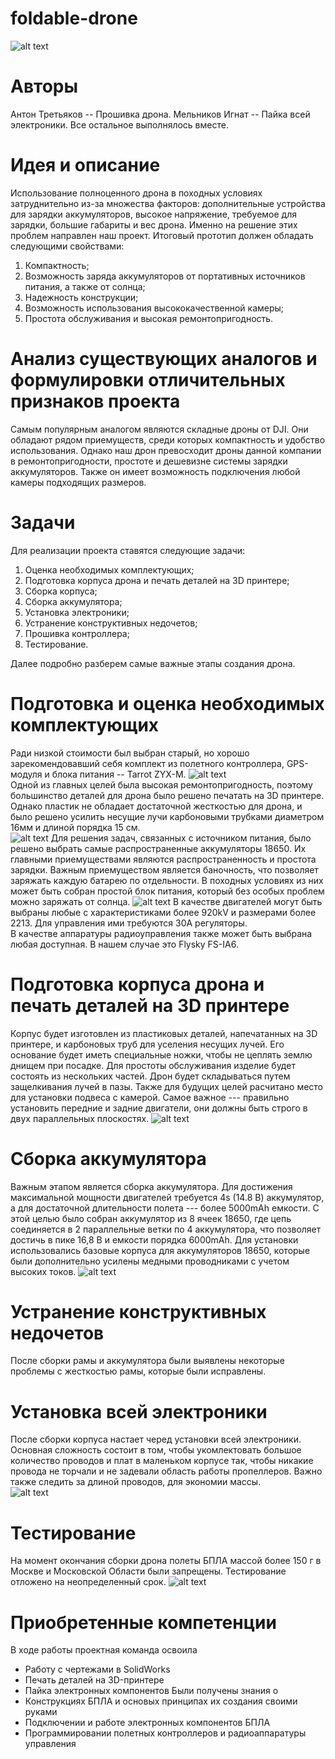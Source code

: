 # foldable-drone
![alt text](https://github.com/Minerkow/foldable-drone/blob/main/images/IMG_20230608_125940_Arcide-LMC8.4-Mi11u-v2.jpg)
# Авторы
Антон Третьяков -- Прошивка дрона.
Мельников Игнат -- Пайка всей электроники.
Вcе остальное выполнялось вместе.
# Идея и описание
Использование полноценного дрона в походных условиях затруднительно из-за множества факторов: дополнительные устройства для зарядки аккумуляторов, высокое напряжение, требуемое для зарядки, большие габариты и вес дрона. Именно на решение этих проблем направлен наш проект. Итоговый прототип должен обладать следующими свойствами:  
1) Компактность;
2) Возможность заряда аккумуляторов от портативных источников питания, а также от солнца;
3) Надежность конструкции;
4) Возможность использования высококачественной камеры;
5) Простота обслуживания и высокая ремонтопригодность.
# Анализ существующих аналогов и формулировки отличительных признаков проекта
Самым популярным аналогом являются складные дроны от DJI. Они обладают рядом приемуществ, среди которых компактность и удобство использования. Однако наш дрон превосходит дроны данной компании в ремонтопригодности, простоте и дешевизне системы зарядки аккумуляторов. Также он имеет возможность подключения любой камеры подходящих размеров.
# Задачи
Для реализации проекта ставятся следующие задачи:
1) Оценка необходимых комплектующих;
2) Подготовка корпуса дрона и печать деталей на 3D принтере;
3) Сборка корпуса;
4) Сборка аккумулятора;
5) Установка электроники;
6) Устранение конструктивных недочетов;
7) Прошивка контроллера;
8) Тестирование.

Далее подробно разберем самые важные этапы создания дрона.

# Подготовка и оценка необходимых комплектующих
Ради низкой стоимости был выбран старый, но хорошо зарекомендовавший себя комплект из полетного контроллера, GPS-модуля и блока питания -- Tarrot ZYX-M.
![alt text](https://github.com/Minerkow/foldable-drone/blob/main/images/IMG_20230608_130112_Arcide-LMC8.4-Mi11u-v2.jpg)  
Одной из главных целей была высокая ремонтопригодность, поэтому большинство деталей для дрона было решено печатать на 3D принтере. Однако пластик не обладает достаточной жесткостью для дрона, и было решено усилить несущие лучи карбоновыми трубками диаметром 16мм и длиной порядка 15 см.   
![alt text](https://github.com/Minerkow/foldable-drone/blob/main/images/tube.jpg)
Для решения задач, связанных с источником питания, было решено выбрать самые распространенные аккумуляторы 18650. Их главными приемуществами являются распространенность и простота зарядки. Важным приемуществом является баночность, что позволяет заряжать каждую батарею по отдельности. В походных условиях из них может быть собран простой блок питания, который без особых проблем можно заряжать от солнца.
![alt text](https://github.com/Minerkow/foldable-drone/blob/main/images/b5d7ca3c4ffcd75ea204ab5815bd3cd7.JPG)
В качестве двигателей могут быть выбраны любые с характеристиками более 920kV и размерами более 2213. Для управления ими требуются 30А регуляторы.  
В качестве аппаратуры радиоуправления также может быть выбрана любая доступная. В нашем случае это Flysky FS-IA6.
# Подготовка корпуса дрона и печать деталей на 3D принтере
Корпус будет изготовлен из пластиковых деталей, напечатанных на 3D принтере, и карбоновых труб для уселения несущих лучей. Его основание будет иметь специальные ножки, чтобы не цеплять землю днищем при посадке. Для простоты обслуживания изделие будет состоять из нескольких частей. Дрон будет складываться путем защелкивания лучей в пазы. Также для будущих целей расчитано место для установки подвеса с камерой. Самое важное --- правильно установить передние и задние двигатели, они должны быть строго в двух параллельных плоскостях. 
![alt text](https://github.com/Minerkow/foldable-drone/blob/main/images/Screenshot%202023-06-08%20at%2023.41.05.png)
# Сборка аккумулятора
Важным этапом является сборка аккумулятора. Для достижения максимальной мощности двигателей требуется 4s (14.8 В) аккумулятор, а для достаточной длительности полета --- более 5000mAh емкости. С этой целью было собран аккумулятор из 8 ячеек 18650, где цепь соединяется в 2 параллельные ветки по 4 аккумулятора, что позволяет достичь в пике 16,8 В и емкости порядка 6000mAh. Для установки использовались базовые корпуса для аккумуляторов 18650, которые были дополнительно усилены медными проводниками с учетом высоких токов.
![alt text](https://github.com/Minerkow/foldable-drone/blob/main/images/IMG_20230607_151829_Arcide-LMC8.4-Mi11u-v2.jpg)
# Устранение конструктивных недочетов
После сборки рамы и аккумулятора были выявлены некоторые проблемы с жесткостью рамы, которые были исправлены. 

# Установка всей электроники
После сборки корпуса настает черед установки всей электроники. Основная сложность состоит в том, чтобы укомлектовать большое количество проводов и плат в маленьком корпусе так, чтобы никакие провода не торчали и не задевали область работы пропеллеров. Важно также следить за длиной проводов, для экономии массы.  
![alt text](https://github.com/Minerkow/foldable-drone/blob/main/images/Screenshot%202023-06-08%20at%2023.51.17.png)
# Тестирование
На момент окончания сборки дрона полеты БПЛА массой более 150 г в Москве и Московской Области были запрещены. Тестирование отложено на неопределенный срок. 
![alt text](https://github.com/Minerkow/foldable-drone/blob/main/images/Screenshot%202023-06-08%20at%2023.57.19.png)
# Приобретенные компетенции
В ходе работы проектная команда освоила
- Работу с чертежами в SolidWorks
- Печать деталей на 3D-принтере
- Пайка электронных компонентов
Были получены знания о
- Конструкциях БПЛА и основых принципах их создания своими руками
- Подключении и работе электронных компонентов БПЛА
- Программировании полетных контроллеров и радиоаппаратуры управления



